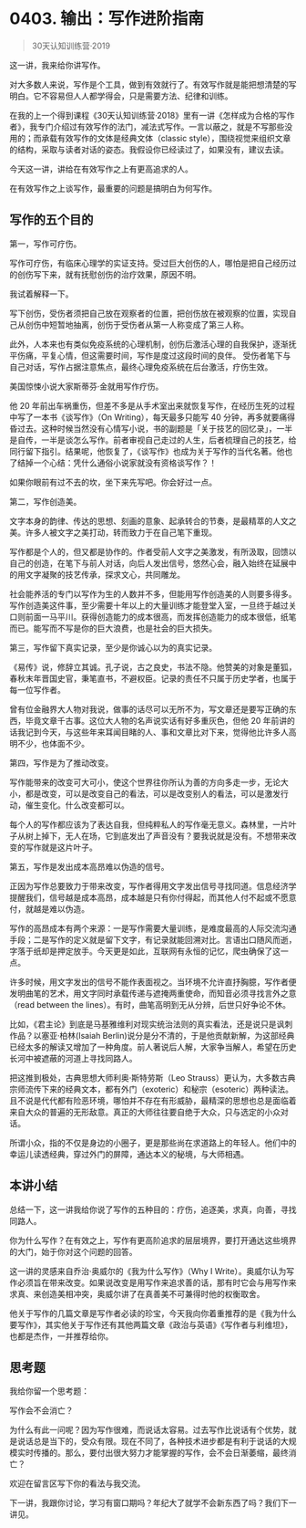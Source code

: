 # 0403. 输出：写作进阶指南
> 30天认知训练营·2019

这一讲，我来给你讲写作。

对大多数人来说，写作是个工具，做到有效就行了。有效写作就是能把想清楚的写明白。它不容易但人人都学得会，只是需要方法、纪律和训练。

在我的上一个得到课程《30天认知训练营·2018》里有一讲《怎样成为合格的写作者》，我专门介绍过有效写作的法门，减法式写作。一言以蔽之，就是不写那些没用的；而承载有效写作的文体是经典文体（classic style），围绕视觉来组织文章的结构，采取与读者对话的姿态。我假设你已经读过了，如果没有，建议去读。

今天这一讲，讲给在有效写作之上有更高追求的人。

在有效写作之上谈写作，最重要的问题是搞明白为何写作。

## 写作的五个目的
第一，写作可疗伤。

写作可疗伤，有临床心理学的实证支持。受过巨大创伤的人，哪怕是把自己经历过的创伤写下来，就有抚慰创伤的治疗效果，原因不明。

我试着解释一下。

写下创伤，受伤者须把自己放在观察者的位置，把创伤放在被观察的位置，实现自己从创伤中短暂地抽离，创伤于受伤者从第一人称变成了第三人称。

此外，人本来也有类似免疫系统的心理机制，创伤后激活心理的自我保护，逐渐抚平伤痛，平复心情，但这需要时间，写作是度过这段时间的良伴。 受伤者笔下与自己对话，写作占据注意焦点，最终心理免疫系统在后台激活，疗伤生效。

美国惊悚小说大家斯蒂芬·金就用写作疗伤。

他 20 年前出车祸重伤，但差不多是从手术室出来就恢复写作，在经历生死的过程中写了一本书《谈写作》（On Writing），每天最多只能写 40 分钟，再多就要痛得昏过去。这种时候当然没有心情写小说，书的副题是「关于技艺的回忆录」，一半是自传，一半是谈怎么写作。前者审视自己走过的人生，后者梳理自己的技艺，给同行留下指引。结果呢，他恢复了，《谈写作》也成为关于写作的当代名著。他也了结掉一个心结：凭什么通俗小说家就没有资格谈写作？！

如果你眼前有过不去的坎，坐下来先写吧。你会好过一点。

第二，写作创造美。

文字本身的韵律、传达的思想、刻画的意象、起承转合的节奏，是最精萃的人文之美。许多人被文字之美打动，转而致力于在自己笔下重现。

写作都是个人的，但又都是协作的。作者受前人文字之美激发，有所汲取，回馈以自己的创造，在笔下与前人对话，向后人发出信号，悠然心会，融入始终在延展中的用文字凝聚的技艺传承，探求文心，共同雕龙。

社会能养活的专门以写作为生的人数并不多，但能用写作创造美的人则要多得多。写作创造美这件事，至少需要十年以上的大量训练才能登堂入室，一旦终于越过关口则前面一马平川。获得创造能力的成本很高，而发挥创造能力的成本很低，纸笔而已。能写而不写是你的巨大浪费，也是社会的巨大损失。

第三，写作留下真实记录，至少是你诚心以为的真实记录。

《易传》说，修辞立其诚。孔子说，古之良史，书法不隐。他赞美的对象是董狐，春秋末年晋国史官，秉笔直书，不避权臣。记录的责任不只属于历史学者，也属于每一位写作者。

曾有位金融界大人物对我说，做事的话尽可以无所不为，写文章还是要写正确的东西，毕竟文章千古事。这位大人物的名声说实话有好多重灰色，但他 20 年前讲的话我记到今天，与这些年来耳闻目睹的人、事和文章比对下来，觉得他比许多人高明不少，也体面不少。

第四，写作是为了推动改变。

写作能带来的改变可大可小，使这个世界往你所认为善的方向多走一步，无论大小，都是改变，可以是改变自己的看法，可以是改变别人的看法，可以是激发行动，催生变化。什么改变都可以。

每个人的写作都应该为了表达自我，但纯粹私人的写作毫无意义。森林里，一片叶子从树上掉下，无人在场，它到底发出了声音没有？要我说就是没有。不想带来改变的写作就是这片叶子。

第五，写作是发出成本高昂难以伪造的信号。

正因为写作总要致力于带来改变，写作者得用文字发出信号寻找同道。信息经济学提醒我们，信号越是成本高昂，成本越是只有你付得起，而其他人付不起或不愿意付，就越是难以伪造。

写作的高昂成本有两个来源：一是写作需要大量训练，是难度最高的人际交流沟通手段；二是写作的定义就是留下文字，有记录就能回溯对比。言语出口随风而逝，字落于纸却是押定放手。今天更是如此，互联网有永恒的记忆，爬虫确保了这一点。

许多时候，用文字发出的信号不能作表面视之。当环境不允许直抒胸臆，写作者便发明曲笔的艺术，用文字同时承载传递与遮掩两重使命，而知音必须寻找言外之意（read between the lines）。有时，曲笔高明到无从分辨，后世只好争论不休。

比如，《君主论》到底是马基雅维利对现实统治法则的真实看法，还是说只是讽刺作品？以塞亚·柏林(Isaiah Berlin)说分是分不清的，于是他贡献新解，为这部经典已经太多的解读又增加了一种角度。前人著说后人解，大家争当解人，希望在历史长河中被遮蔽的河道上寻找同路人。

把这推到极处，古典思想大师利奥·斯特劳斯（Leo Strauss）更认为，大多数古典宗师流传下来的经典文本，都有外门（exoteric）和秘宗（esoteric）两种读法。且不说是代代都有险恶环境，哪怕并不存在有形威胁，最精深的思想也总是面临着来自大众的普遍的无形敌意。真正的大师往往要自绝于大众，只与选定的小众对话。

所谓小众，指的不仅是身边的小圈子，更是那些尚在求道路上的年轻人。他们中的幸运儿读透经典，穿过外门的屏障，通达本义的秘境，与大师相遇。

## 本讲小结
总结一下，这一讲我给你说了写作的五种目的：疗伤，追逐美，求真，向善，寻找同路人。

你为什么写作？在有效之上，写作有更高阶追求的层层境界，要打开通达这些境界的大门，始于你对这个问题的回答。

这一讲的灵感来自乔治·奥威尔的《我为什么写作》（Why I Write）。奥威尔认为写作必须旨在带来改变。如果说改变是用写作来追求善的话，那有时它会与用写作来求真、来创造美相冲突，奥威尔讲了在真善美不可兼得时他的权衡取舍。

他关于写作的几篇文章是写作者必读的珍宝，今天我向你着重推荐的是《我为什么要写作》，其实他关于写作还有其他两篇文章《政治与英语》《写作者与利维坦》，也都是杰作，一并推荐给你。

## 思考题
我给你留一个思考题：

写作会不会消亡？

为什么有此一问呢？因为写作很难，而说话太容易。过去写作比说话有个优势，就是说话总是当下的，受众有限。现在不同了，各种技术进步都是有利于说话的大规模实时传播的。那么，要付出很大努力才能掌握的写作，会不会日渐萎缩，最终消亡？

欢迎在留言区写下你的看法与我交流。

下一讲，我跟你讨论，学习有窗口期吗？年纪大了就学不会新东西了吗？我们下一讲见。



